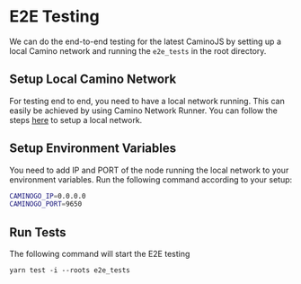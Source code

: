 # E2E Testing

We can do the end-to-end testing for the latest CaminoJS by setting up a local Camino network and running the `e2e_tests` in the root directory.

## Setup Local Camino Network

For testing end to end, you need to have a local network running. This can easily be achieved by using Camino Network Runner. You can follow the steps [here](https://github.com/chain4travel/camino-network-runner) to setup a local network.

## Setup Environment Variables

You need to add IP and PORT of the node running the local network to your environment variables. Run the following command according to your setup:

```bash
CAMINOGO_IP=0.0.0.0
CAMINOGO_PORT=9650
```

## Run Tests

The following command will start the E2E testing

```
yarn test -i --roots e2e_tests
```
